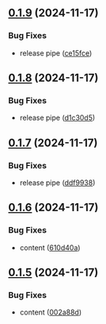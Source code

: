 ## [0.1.9](https://github.com/sergej-stk/notekeeper/compare/v0.1.8...v0.1.9) (2024-11-17)


### Bug Fixes

* release pipe ([ce15fce](https://github.com/sergej-stk/notekeeper/commit/ce15fce3975c9c8f2c94f78993183d7f5c67d0d5))



## [0.1.8](https://github.com/sergej-stk/notekeeper/compare/v0.1.7...v0.1.8) (2024-11-17)


### Bug Fixes

* release pipe ([d1c30d5](https://github.com/sergej-stk/notekeeper/commit/d1c30d5ea39f861a41cd3263cd44c5eca61d7d8c))



## [0.1.7](https://github.com/sergej-stk/notekeeper/compare/v0.1.6...v0.1.7) (2024-11-17)


### Bug Fixes

* release pipe ([ddf9938](https://github.com/sergej-stk/notekeeper/commit/ddf99383aebf78dc1220698ae77610fb4675dd83))



## [0.1.6](https://github.com/sergej-stk/notekeeper/compare/v0.1.5...v0.1.6) (2024-11-17)


### Bug Fixes

* content ([610d40a](https://github.com/sergej-stk/notekeeper/commit/610d40ac066434acbfe576d2720ebfbec564221e))



## [0.1.5](https://github.com/sergej-stk/notekeeper/compare/v0.1.4...v0.1.5) (2024-11-17)


### Bug Fixes

* content ([002a88d](https://github.com/sergej-stk/notekeeper/commit/002a88df20d94f8929cefbb2509d6c208ec8e4dc))



